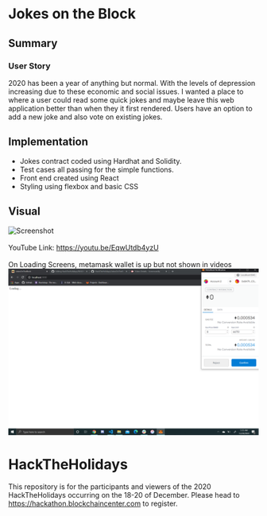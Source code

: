 # Jokes on the Block

## Summary

### User Story
2020 has been a year of anything but normal. With the levels of depression increasing due to these economic and social issues. I wanted a place to where a user could read some quick jokes and maybe leave this web application better than when they it first rendered. Users have an option to add a new joke and also vote on existing jokes.

## Implementation
 - Jokes contract coded using Hardhat and Solidity. 
 - Test cases all passing for the simple functions.
 - Front end created using React
 - Styling using flexbox and basic CSS
 
 ## Visual
 ![Screenshot](screenshots/JokesOnTheBlock.gif)<br><br>
 YouTube Link: https://youtu.be/EqwUtdb4yzU<br><br>
 On Loading Screens, metamask wallet is up but not shown in videos<br>
 ![Screenshot](screenshots/MetaMask.png)<br>
# HackTheHolidays
This repository is for the participants and viewers of the 2020 HackTheHolidays occurring on the 18-20 of December. Please head to https://hackathon.blockchaincenter.com to register.


